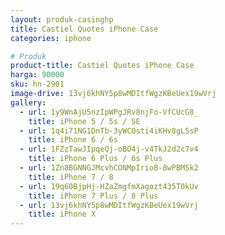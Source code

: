 ```yaml
---
layout: produk-casinghp
title: Castiel Quotes iPhone Case
categories: iphone

# Produk
product-title: Castiel Quotes iPhone Case
harga: 90000
sku: hn-2901
image-drive: 13vj6khNY5p8wMDItfWgzKBeUex19wVrj
gallery:
  - url: 1y9WnAjU5nzIpWPgJRv8njFo-VfCUcG8_
    title: iPhone 5 / 5s / SE
  - url: 1q4i71NG1DnTb-3yWCOsti4iKHv8gL5sP
    title: iPhone 6 / 6s
  - url: 1FZzTawJIpqeQj-oBO4j-v4TkJ2d2c7v4
    title: iPhone 6 Plus / 6s Plus
  - url: 1Zn8BGNNGJMcvhCONMpIrioB-8wPBM5k2
    title: iPhone 7 / 8
  - url: 19q60BjpHj-HZaZmgfmXagozt435T0kUv
    title: iPhone 7 Plus / 8 Plus
  - url: 13vj6khNY5p8wMDItfWgzKBeUex19wVrj
    title: iPhone X
---
```

